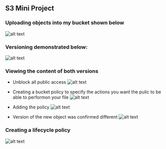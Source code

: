 ## S3 Mini Project

### Uploading objects into my bucket shown below
![alt text](Capture1.PNG)

### Versioning demonstrated below:
![alt text](Capture3.PNG)

### Viewing the content of both versions
* Unblock all public access
![alt text](Capture4.PNG)

* Creating a bucket policy to specify the actions you want the pulic to be able to performon your file
![alt text](Capture5.PNG)

* Adding the policy
![alt text](Capture7.PNG)

* Version of the new object was confirmed different
![alt text](Capture8.PNG)

### Creating a lifecycle policy
![alt text](Capture9.PNG)